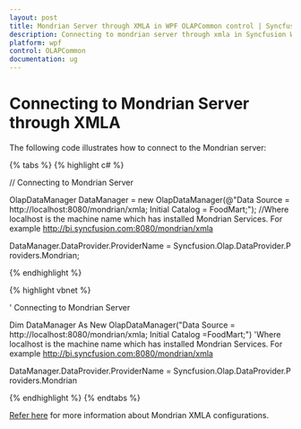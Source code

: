 ```yaml
---
layout: post
title: Mondrian Server through XMLA in WPF OLAPCommon control | Syncfusion
description: Connecting to mondrian server through xmla in Syncfusion WPF OLAPCommon control, its elements, and more.
platform: wpf
control: OLAPCommon
documentation: ug
---
```


# Connecting to Mondrian Server through XMLA



The following code illustrates how to connect to the Mondrian server:


{% tabs %}
{% highlight c# %}



// Connecting to Mondrian Server

OlapDataManager DataManager = new OlapDataManager(@"Data Source = http://localhost:8080/mondrian/xmla; Initial Catalog = FoodMart;"); //Where localhost is the machine name which has installed Mondrian Services. For example http://bi.syncfusion.com:8080/mondrian/xmla



DataManager.DataProvider.ProviderName = Syncfusion.Olap.DataProvider.Providers.Mondrian;


{% endhighlight  %}

{% highlight vbnet %}



' Connecting to Mondrian Server

Dim DataManager As New OlapDataManager("Data Source = http://localhost:8080/mondrian/xmla; Initial Catalog =FoodMart;")
'Where localhost is the machine name which has installed Mondrian Services. For example http://bi.syncfusion.com:8080/mondrian/xmla



DataManager.DataProvider.ProviderName = Syncfusion.Olap.DataProvider.Providers.Mondrian


{% endhighlight  %}
{% endtabs %}

[Refer here](http://mondrian.pentaho.com/) for more information about Mondrian XMLA configurations.



